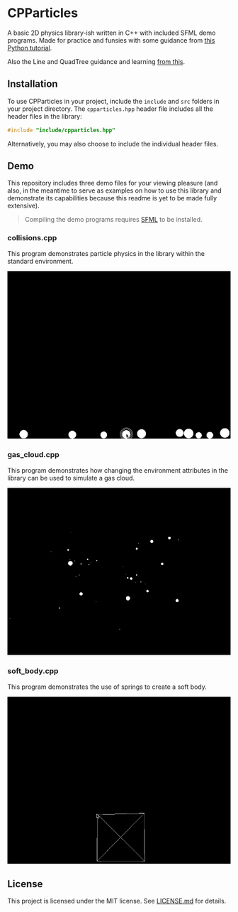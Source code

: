 # CPParticles
A basic 2D physics library-ish written in C++ with included SFML demo programs. Made for practice and funsies with some guidance from 
[this Python tutorial](http://www.petercollingridge.co.uk/tutorials/pygame-physics-simulation/).

Also the Line and QuadTree guidance and learning [from this](https://github.com/OneLoneCoder/olcPixelGameEngine/blob/master/Videos/OneLoneCoder_PGE_Balls2.cpp).

## Installation
To use CPParticles in your project, include the `include` and `src` folders in your project directory. The `cpparticles.hpp` header file includes all the header files in the library:
```cpp
#include "include/cpparticles.hpp"
```
Alternatively, you may also choose to include the individual header files. 

## Demo
This repository includes three demo files for your viewing pleasure (and also, in the meantime to serve as examples on how to use this library and 
demonstrate its capabilities because this readme is yet to be made fully extensive).

> Compiling the demo programs requires [SFML](https://www.sfml-dev.org/) to be installed.

### collisions.cpp
This program demonstrates particle physics in the library within the standard environment.

![Collisions demo](demo/gif/collisions.gif)

### gas_cloud.cpp
This program demonstrates how changing the environment attributes in the library can be used to simulate a gas cloud.

![Gas cloud demo](demo/gif/gas_cloud.gif)

### soft_body.cpp
This program demonstrates the use of springs to create a soft body.

![Soft body demo](demo/gif/soft_body.gif)

## License

This project is licensed under the MIT license. See [LICENSE.md](LICENSE.md) for details.
